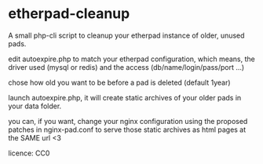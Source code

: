 # etherpad-cleanup
A small php-cli script to cleanup your etherpad instance of older, unused pads. 

edit autoexpire.php to match your etherpad configuration, which means, the driver used (mysql or redis)  and the access (db/name/login/pass/port ...) 

chose how old you want to be before a pad is deleted (default 1year)

launch autoexpire.php, it will create static archives of your older pads in your data folder.

you can, if you want, change your nginx configuration using the proposed patches in nginx-pad.conf to serve those static archives as html pages at the SAME url <3

licence: CC0

